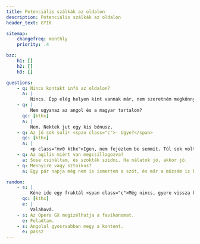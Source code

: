 ```yaml
---
title: Potenciális szálkák az oldalon
description: Potenciális szálkák az oldalon
header_text: GYIK

sitemap:
    changefreq: monthly
    priority: .4

bzz:
    h1: []
    h2: []
    h3: []

questions:
    - q: Nincs kontakt infó az oldalon?
      a: |
         Nincs. Épp elég helyen kint vannak már, nem szeretném megkönnyíteni a botok dolgát. Ez az egész amúgy is mellékletnek készül, radásul élőben sokkal jobb ;)
    - q: |
         Nem ugyanaz az angol és a magyar tartalom?
      qc: [kthx]
      a: |
         Nem. Nektek jut egy kis bónusz.
    - q: Az jó sok suli! <span class="c">- Ugye?</span>
      qc: [kthx]
      a: |
         <p class="mv0 kthx">Igen, nem fejeztem be semmit. Túl sok volt ami nem érdekelt, azokat soroltam fel, amik igen.</p>
    - q: Az agilis miért van megcsillagozva?
      a: Sose csináltam, és szokták szidni. Ha nálatok jó, akkor jó.
    - q: Mennyire vagy sztoikus?
      a: Egy pár napja még nem is ismertem a szót, és már a múzsám is basztat vele. 

random:
    - s: |
         Kéne ide egy fraktál <span class="c">Még nincs, gyere vissza később</span>
      qc: [kthx]
      e: |
         Valahová.
    - s: Az Opera GX megizélhatja a favikonomat.
      e: Feladtam.
    - s: Angolul gyosrsabban megy a kontent.
      e: passz
---
```

